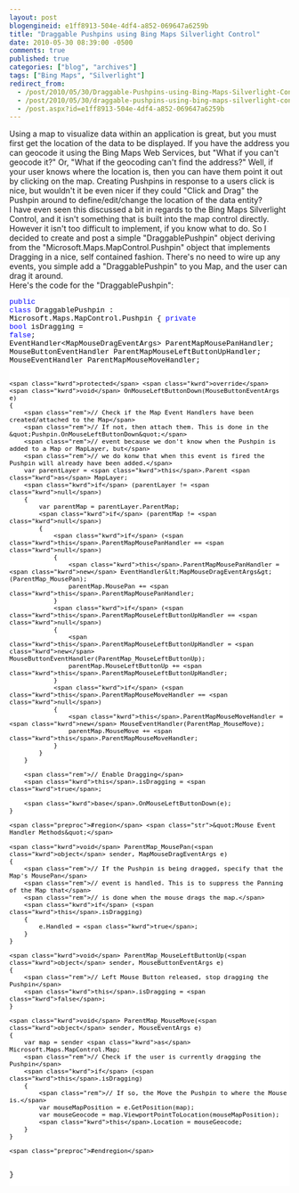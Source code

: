 ```yaml
---
layout: post
blogengineid: e1ff8913-504e-4df4-a852-069647a6259b
title: "Draggable Pushpins using Bing Maps Silverlight Control"
date: 2010-05-30 08:39:00 -0500
comments: true
published: true
categories: ["blog", "archives"]
tags: ["Bing Maps", "Silverlight"]
redirect_from: 
  - /post/2010/05/30/Draggable-Pushpins-using-Bing-Maps-Silverlight-Control
  - /post/2010/05/30/draggable-pushpins-using-bing-maps-silverlight-control
  - /post.aspx?id=e1ff8913-504e-4df4-a852-069647a6259b
---
```

<!-- more -->

Using a map to visualize data within an application is great, but you must first get the location of the data to be displayed. If you have the address you can geocode it using the Bing Maps Web Services, but &quot;What if you can't geocode it?&quot; Or, &quot;What if the geocoding can't find the address?&quot; Well, if your user knows where the location is, then you can have them point it out by clicking on the map. Creating Pushpins in response to a users click is nice, but wouldn't it be even nicer if they could &quot;Click and Drag&quot; the Pushpin around to define/edit/change the location of the data entity?  
I have even seen this discussed a bit in regards to the Bing Maps Silverlight Control, and it isn't something that is built into the map control directly. However it isn't too difficult to implement, if you know what to do. So I decided to create and post a simple &quot;DraggablePushpin&quot; object deriving from the &quot;Microsoft.Maps.MapControl.Pushpin&quot; object that implements Dragging in a nice, self contained fashion. There's no need to wire up any events, you simple add a &quot;DraggablePushpin&quot; to you Map, and the user can drag it around.  
Here's the code for the &quot;DraggablePushpin&quot;:  <pre class="csharpcode"><span class="kwrd">public</span> <span class="kwrd">class</span> DraggablePushpin : Microsoft.Maps.MapControl.Pushpin
{
    <span class="kwrd">private</span> <span class="kwrd">bool</span> isDragging = <span class="kwrd">false</span>;
    EventHandler&lt;MapMouseDragEventArgs&gt; ParentMapMousePanHandler;
    MouseButtonEventHandler ParentMapMouseLeftButtonUpHandler;
    MouseEventHandler ParentMapMouseMoveHandler;

    <span class="kwrd">protected</span> <span class="kwrd">override</span> <span class="kwrd">void</span> OnMouseLeftButtonDown(MouseButtonEventArgs e)
    {
        <span class="rem">// Check if the Map Event Handlers have been created/attached to the Map</span>
        <span class="rem">// If not, then attach them. This is done in the &quot;Pushpin.OnMouseLeftButtonDown&quot;</span>
        <span class="rem">// event because we don't know when the Pushpin is added to a Map or MapLayer, but</span>
        <span class="rem">// we do konw that when this event is fired the Pushpin will already have been added.</span>
        var parentLayer = <span class="kwrd">this</span>.Parent <span class="kwrd">as</span> MapLayer;
        <span class="kwrd">if</span> (parentLayer != <span class="kwrd">null</span>)
        {
            var parentMap = parentLayer.ParentMap;
            <span class="kwrd">if</span> (parentMap != <span class="kwrd">null</span>)
            {
                <span class="kwrd">if</span> (<span class="kwrd">this</span>.ParentMapMousePanHandler == <span class="kwrd">null</span>)
                {
                    <span class="kwrd">this</span>.ParentMapMousePanHandler = <span class="kwrd">new</span> EventHandler&lt;MapMouseDragEventArgs&gt;(ParentMap_MousePan);
                    parentMap.MousePan += <span class="kwrd">this</span>.ParentMapMousePanHandler;
                }
                <span class="kwrd">if</span> (<span class="kwrd">this</span>.ParentMapMouseLeftButtonUpHandler == <span class="kwrd">null</span>)
                {
                    <span class="kwrd">this</span>.ParentMapMouseLeftButtonUpHandler = <span class="kwrd">new</span> MouseButtonEventHandler(ParentMap_MouseLeftButtonUp);
                    parentMap.MouseLeftButtonUp += <span class="kwrd">this</span>.ParentMapMouseLeftButtonUpHandler;
                }
                <span class="kwrd">if</span> (<span class="kwrd">this</span>.ParentMapMouseMoveHandler == <span class="kwrd">null</span>)
                {
                    <span class="kwrd">this</span>.ParentMapMouseMoveHandler = <span class="kwrd">new</span> MouseEventHandler(ParentMap_MouseMove);
                    parentMap.MouseMove += <span class="kwrd">this</span>.ParentMapMouseMoveHandler;
                }
            }
        }

        <span class="rem">// Enable Dragging</span>
        <span class="kwrd">this</span>.isDragging = <span class="kwrd">true</span>;

        <span class="kwrd">base</span>.OnMouseLeftButtonDown(e);
    }

    <span class="preproc">#region</span> <span class="str">&quot;Mouse Event Handler Methods&quot;</span>

    <span class="kwrd">void</span> ParentMap_MousePan(<span class="kwrd">object</span> sender, MapMouseDragEventArgs e)
    {
        <span class="rem">// If the Pushpin is being dragged, specify that the Map's MousePan</span>
        <span class="rem">// event is handled. This is to suppress the Panning of the Map that</span>
        <span class="rem">// is done when the mouse drags the map.</span>
        <span class="kwrd">if</span> (<span class="kwrd">this</span>.isDragging)
        {
            e.Handled = <span class="kwrd">true</span>;
        }
    }

    <span class="kwrd">void</span> ParentMap_MouseLeftButtonUp(<span class="kwrd">object</span> sender, MouseButtonEventArgs e)
    {
        <span class="rem">// Left Mouse Button released, stop dragging the Pushpin</span>
        <span class="kwrd">this</span>.isDragging = <span class="kwrd">false</span>;
    }

    <span class="kwrd">void</span> ParentMap_MouseMove(<span class="kwrd">object</span> sender, MouseEventArgs e)
    {
        var map = sender <span class="kwrd">as</span> Microsoft.Maps.MapControl.Map;
        <span class="rem">// Check if the user is currently dragging the Pushpin</span>
        <span class="kwrd">if</span> (<span class="kwrd">this</span>.isDragging)
        {
            <span class="rem">// If so, the Move the Pushpin to where the Mouse is.</span>
            var mouseMapPosition = e.GetPosition(map);
            var mouseGeocode = map.ViewportPointToLocation(mouseMapPosition);
            <span class="kwrd">this</span>.Location = mouseGeocode;
        }
    }

    <span class="preproc">#endregion</span>
}</pre>
<style type="text/css">
.csharpcode, .csharpcode pre
{
	font-size: small;
	color: black;
	font-family: consolas, "Courier New", courier, monospace;
	background-color: #ffffff;
	/*white-space: pre;*/
}
.csharpcode pre { margin: 0em; }
.csharpcode .rem { color: #008000; }
.csharpcode .kwrd { color: #0000ff; }
.csharpcode .str { color: #006080; }
.csharpcode .op { color: #0000c0; }
.csharpcode .preproc { color: #cc6633; }
.csharpcode .asp { background-color: #ffff00; }
.csharpcode .html { color: #800000; }
.csharpcode .attr { color: #ff0000; }
.csharpcode .alt 
{
	background-color: #f4f4f4;
	width: 100%;
	margin: 0em;
}
.csharpcode .lnum { color: #606060; }</style>
